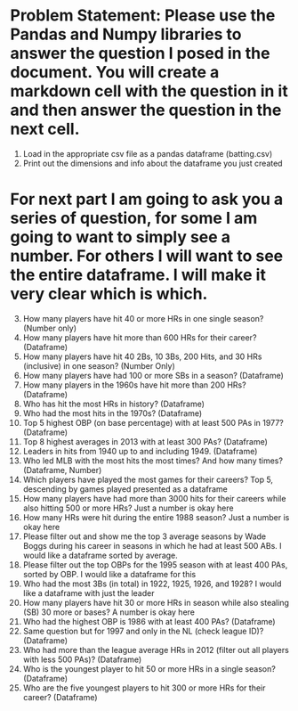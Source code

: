 
# Problem Statement: Please use the Pandas and Numpy libraries to answer the question I posed in the document.  You will create a markdown cell with the question in it and then answer the question in the next cell.  

1)	Load in the appropriate csv file as a pandas dataframe (batting.csv)
2)	Print out the dimensions and info about the dataframe you just created

# For next part I am going to ask you a series of question, for some I am going to want to simply see a number.  For others I will want to see the entire dataframe.  I will make it very clear which is which.

3)	How many players have hit 40 or more HRs in one single season? (Number only)
4)	How many players have hit more than 600 HRs for their career? (Dataframe)
5)	How many players have hit 40 2Bs, 10 3Bs, 200 Hits, and 30 HRs (inclusive) in one season? (Number Only)
6)	How many players have had 100 or more SBs in a season? (Dataframe)
7)	How many players in the 1960s have hit more than 200 HRs? (Dataframe)
8)	Who has hit the most HRs in history? (Dataframe)
9)	Who had the most hits in the 1970s? (Dataframe)
10)	Top 5 highest OBP (on base percentage) with at least 500 PAs in 1977?  (Dataframe)
11)	Top 8 highest averages in 2013 with at least 300 PAs? (Dataframe)
12)	Leaders in hits from 1940 up to and including 1949. (Dataframe)
13)	Who led MLB with the most hits the most times?  And how many times?  (Dataframe, Number)
14) Which players have played the most games for their careers?  Top 5, descending by games played presented as a dataframe
15) How many players have had more than 3000 hits for their careers while also hitting 500 or more HRs?  Just a number is okay here
16) How many HRs were hit during the entire 1988 season?  Just a number is okay here
17) Please filter out and show me the top 3 average seasons by Wade Boggs during his career in seasons in which he had at least 500 ABs.  I would like a dataframe sorted by average.
18) Please filter out the top OBPs for the 1995 season with at least 400 PAs, sorted by OBP.  I would like a dataframe for this
19) Who had the most 3Bs (in total) in 1922, 1925, 1926, and 1928?  I would like a dataframe with just the leader
20) How many players have hit 30 or more HRs in season while also stealing (SB) 30 more or bases?  A number is okay here
21) Who had the highest OBP is 1986 with at least 400 PAs? (Dataframe)
22) Same question but for 1997 and only in the NL (check league ID)? (Dataframe)
23) Who had more than the league average HRs in 2012 (filter out all players with less 500 PAs)? (Dataframe)
24) Who is the youngest player to hit 50 or more HRs in a single season? (Dataframe)
25) Who are the five youngest players to hit 300 or more HRs for their career? (Dataframe)






